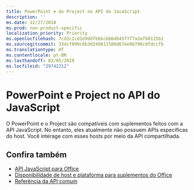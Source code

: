 ```yaml
---
title: PowerPoint e do Project no API do JavaScript
description: ''
ms.date: 12/27/2018
ms.prod: non-product-specific
localization_priority: Priority
ms.openlocfilehash: 7cd2c1cd1e9ddfbbbcbb6d645f7f7a3afb0125b2
ms.sourcegitcommit: 33dcf099c6b3d249811580d67ee9b790c0fdccfb
ms.translationtype: HT
ms.contentlocale: pt-BR
ms.lasthandoff: 02/05/2019
ms.locfileid: "29742212"
---
```

# <a name="powerpoint-and-project-in-the-javascript-api"></a>PowerPoint e Project no API do JavaScript

O PowerPoint e o Project são compatíveis com suplementos feitos com a API JavaScript. No entanto, eles atualmente não possuem APIs específicas do host. Você interage com esses hosts por meio da API compartilhada. 

## <a name="see-also"></a>Confira também

- [API JavaScript para Office](/office/dev/add-ins/reference/javascript-api-for-office)
- [Disponibilidade de host e plataforma para suplementos do Office](https://docs.microsoft.com/office/dev/add-ins/overview/office-add-in-availability)
- [Referência da API comum](/javascript/api/overview/office)